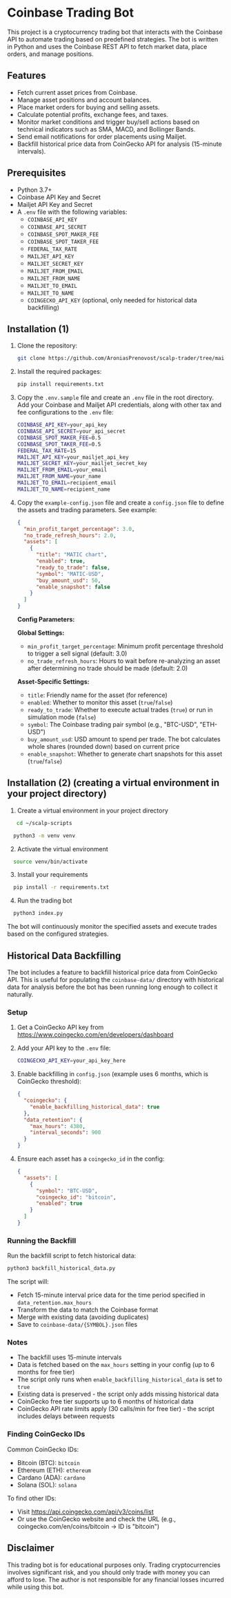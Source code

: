 # Coinbase Trading Bot

This project is a cryptocurrency trading bot that interacts with the Coinbase API to automate trading based on predefined strategies. The bot is written in Python and uses the Coinbase REST API to fetch market data, place orders, and manage positions.

## Features

- Fetch current asset prices from Coinbase.
- Manage asset positions and account balances.
- Place market orders for buying and selling assets.
- Calculate potential profits, exchange fees, and taxes.
- Monitor market conditions and trigger buy/sell actions based on technical indicators such as SMA, MACD, and Bollinger Bands.
- Send email notifications for order placements using Mailjet.
- Backfill historical price data from CoinGecko API for analysis (15-minute intervals).

## Prerequisites

- Python 3.7+
- Coinbase API Key and Secret
- Mailjet API Key and Secret
- A `.env` file with the following variables:
  - `COINBASE_API_KEY`
  - `COINBASE_API_SECRET`
  - `COINBASE_SPOT_MAKER_FEE`
  - `COINBASE_SPOT_TAKER_FEE`
  - `FEDERAL_TAX_RATE`
  - `MAILJET_API_KEY`
  - `MAILJET_SECRET_KEY`
  - `MAILJET_FROM_EMAIL`
  - `MAILJET_FROM_NAME`
  - `MAILJET_TO_EMAIL`
  - `MAILJET_TO_NAME`
  - `COINGECKO_API_KEY` (optional, only needed for historical data backfilling)

## Installation (1)

1. Clone the repository:

   ```bash
   git clone https://github.com/AroniasPrenovost/scalp-trader/tree/main && cd coinbase-trading-bot
   ```

2. Install the required packages:

   ```bash
   pip install requirements.txt
   ```

3. Copy the `.env.sample` file and create an `.env` file in the root directory. Add your Coinbase and Mailjet API credentials, along with other tax and fee configurations to the `.env` file:

   ```bash
   COINBASE_API_KEY=your_api_key
   COINBASE_API_SECRET=your_api_secret
   COINBASE_SPOT_MAKER_FEE=0.5
   COINBASE_SPOT_TAKER_FEE=0.5
   FEDERAL_TAX_RATE=15
   MAILJET_API_KEY=your_mailjet_api_key
   MAILJET_SECRET_KEY=your_mailjet_secret_key
   MAILJET_FROM_EMAIL=your_email
   MAILJET_FROM_NAME=your_name
   MAILJET_TO_EMAIL=recipient_email
   MAILJET_TO_NAME=recipient_name
   ```

4. Copy the `example-config.json` file and create a `config.json` file to define the assets and trading parameters. See example:

   ```json
   {
     "min_profit_target_percentage": 3.0,
     "no_trade_refresh_hours": 2.0,
     "assets": [
       {
         "title": "MATIC chart",
         "enabled": true,
         "ready_to_trade": false,
         "symbol": "MATIC-USD",
         "buy_amount_usd": 50,
         "enable_snapshot": false
       }
     ]
   }
   ```

   **Config Parameters:**

   **Global Settings:**
   - `min_profit_target_percentage`: Minimum profit percentage threshold to trigger a sell signal (default: 3.0)
   - `no_trade_refresh_hours`: Hours to wait before re-analyzing an asset after determining no trade should be made (default: 2.0)

   **Asset-Specific Settings:**
   - `title`: Friendly name for the asset (for reference)
   - `enabled`: Whether to monitor this asset (`true`/`false`)
   - `ready_to_trade`: Whether to execute actual trades (`true`) or run in simulation mode (`false`)
   - `symbol`: The Coinbase trading pair symbol (e.g., "BTC-USD", "ETH-USD")
   - `buy_amount_usd`: USD amount to spend per trade. The bot calculates whole shares (rounded down) based on current price
   - `enable_snapshot`: Whether to generate chart snapshots for this asset (`true`/`false`)

## Installation (2) (creating a virtual environment in your project directory)

1. Create a virtual environment in your project directory
 ```bash
    cd ~/scalp-scripts
  ```

  ```bash
    python3 -m venv venv
  ```

2. Activate the virtual environment
  ```bash
    source venv/bin/activate
  ```

3. Install your requirements

  ```bash
    pip install -r requirements.txt
  ```

4. Run the trading bot

  ```bash
    python3 index.py
  ```

The bot will continuously monitor the specified assets and execute trades based on the configured strategies.

## Historical Data Backfilling

The bot includes a feature to backfill historical price data from CoinGecko API. This is useful for populating the `coinbase-data/` directory with historical data for analysis before the bot has been running long enough to collect it naturally.

### Setup

1. Get a CoinGecko API key from https://www.coingecko.com/en/developers/dashboard
2. Add your API key to the `.env` file:
   ```bash
   COINGECKO_API_KEY=your_api_key_here
   ```

3. Enable backfilling in `config.json` (example uses 6 months, which is CoinGecko threshold):
   ```json
   {
     "coingecko": {
       "enable_backfilling_historical_data": true
     },
     "data_retention": {
       "max_hours": 4380,
       "interval_seconds": 900
     }
   }
   ```

4. Ensure each asset has a `coingecko_id` in the config:
   ```json
   {
     "assets": [
       {
         "symbol": "BTC-USD",
         "coingecko_id": "bitcoin",
         "enabled": true
       }
     ]
   }
   ```

### Running the Backfill

Run the backfill script to fetch historical data:

```bash
python3 backfill_historical_data.py
```

The script will:
- Fetch 15-minute interval price data for the time period specified in `data_retention.max_hours`
- Transform the data to match the Coinbase format
- Merge with existing data (avoiding duplicates)
- Save to `coinbase-data/{SYMBOL}.json` files

### Notes

- The backfill uses 15-minute intervals
- Data is fetched based on the `max_hours` setting in your config (up to 6 months for free tier)
- The script only runs when `enable_backfilling_historical_data` is set to `true`
- Existing data is preserved - the script only adds missing historical data
- CoinGecko free tier supports up to 6 months of historical data
- CoinGecko API rate limits apply (30 calls/min for free tier) - the script includes delays between requests

### Finding CoinGecko IDs

Common CoinGecko IDs:
- Bitcoin (BTC): `bitcoin`
- Ethereum (ETH): `ethereum`
- Cardano (ADA): `cardano`
- Solana (SOL): `solana`

To find other IDs:
- Visit https://api.coingecko.com/api/v3/coins/list
- Or use the CoinGecko website and check the URL (e.g., coingecko.com/en/coins/bitcoin → ID is "bitcoin")

## Disclaimer

This trading bot is for educational purposes only. Trading cryptocurrencies involves significant risk, and you should only trade with money you can afford to lose. The author is not responsible for any financial losses incurred while using this bot.
